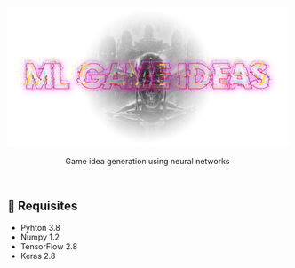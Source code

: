 <p align="center"><img src="images/banner.png"/></p>

<p align="center">Game idea generation using neural networks</p>
</br>

## 🔧 Requisites

- Pyhton 3.8
- Numpy 1.2
- TensorFlow 2.8
- Keras 2.8
